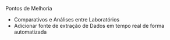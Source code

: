 Pontos de Melhoria
+ Comparativos e Análises entre Laboratórios
+ Adicionar fonte de extração de Dados em tempo real de forma automatizada
